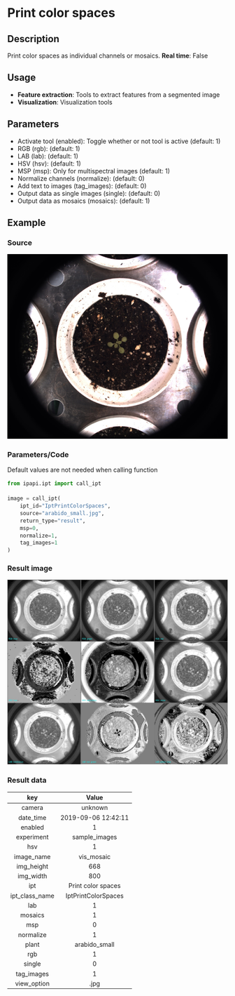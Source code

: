 # Print color spaces

## Description

Print color spaces as individual channels or mosaics.
**Real time**: False

## Usage

- **Feature extraction**: Tools to extract features from a segmented image
- **Visualization**: Visualization tools

## Parameters

- Activate tool (enabled): Toggle whether or not tool is active (default: 1)
- RGB (rgb): (default: 1)
- LAB (lab): (default: 1)
- HSV (hsv): (default: 1)
- MSP (msp): Only for multispectral images (default: 1)
- Normalize channels (normalize): (default: 0)
- Add text to images (tag_images): (default: 0)
- Output data as single images (single): (default: 0)
- Output data as mosaics (mosaics): (default: 1)

## Example

### Source

![Source image](images/arabido_small.jpg)

### Parameters/Code

Default values are not needed when calling function

```python
from ipapi.ipt import call_ipt

image = call_ipt(
    ipt_id="IptPrintColorSpaces",
    source="arabido_small.jpg",
    return_type="result",
    msp=0,
    normalize=1,
    tag_images=1
)
```

### Result image

![Result image](images/ipt_Print_color_spaces.jpg)

### Result data

|      key       |        Value        |
| :------------: | :-----------------: |
|     camera     |       unknown       |
|   date_time    | 2019-09-06 12:42:11 |
|    enabled     |          1          |
|   experiment   |    sample_images    |
|      hsv       |          1          |
|   image_name   |     vis_mosaic      |
|   img_height   |         668         |
|   img_width    |         800         |
|      ipt       | Print color spaces  |
| ipt_class_name | IptPrintColorSpaces |
|      lab       |          1          |
|    mosaics     |          1          |
|      msp       |          0          |
|   normalize    |          1          |
|     plant      |    arabido_small    |
|      rgb       |          1          |
|     single     |          0          |
|   tag_images   |          1          |
|  view_option   |        .jpg         |
